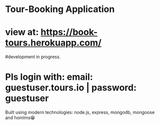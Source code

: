 # Tour-Booking Application

# view at: https://book-tours.herokuapp.com/
#development in progress.
# Pls login with: email: guestuser.tours.io | password: guestuser
Built using modern technologies: node.js, express, mongodb, mongoose and homlms😁
